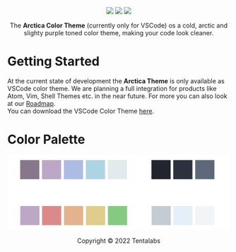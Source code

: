 <p align="center"><img src="https://img.shields.io/visual-studio-marketplace/v/Tentalabs.arctica?style=flat-square&color=bda7c6&labelColor=5d697a"></a>
<img src="https://img.shields.io/github/last-commit/Tentaquod/arctica-theme?style=flat-square&color=bda7c6&labelColor=5d697a"></a>
<a href="https://github.com/Tentaquod/arctica-theme/issues"><img src="https://img.shields.io/github/issues-raw/Tentaquod/arctica-theme?style=flat-square&color=86ca82&labelColor=5d697a"></a></p>

<p style="text-align: center">The <b>Arctica Color Theme</b> (currently only for VSCode) os a cold, arctic and slighty purple toned color theme, making your code look cleaner.</p>

# Getting Started

At the current state of development the **Arctica Theme** is only available as VSCode color theme. We are planning a full integration for products like Atom, Vim, Shell Themes etc. in the near future. For more you can also look at our [Roadmap](https://trello.com/b/iXfCp0id/arctica-theme).   
You can download the VSCode Color Theme [here](https://marketplace.visualstudio.com/items?itemName=Tentalabs.arctica). 

# Color Palette

<p><img src="images/color-palette.png">
 
<p style="text-align: center">Copyright © 2022 Tentalabs</p>  

